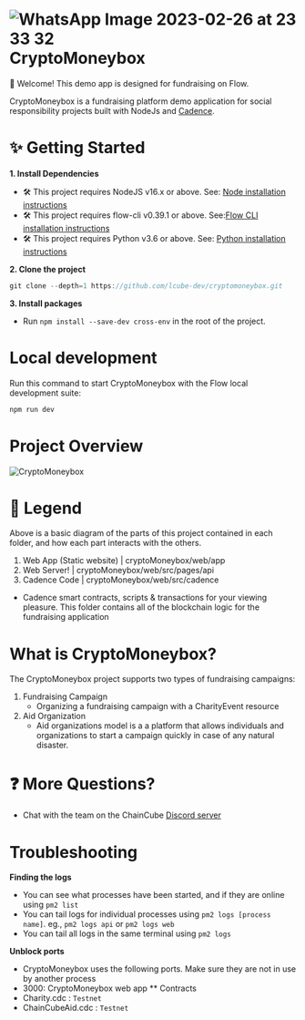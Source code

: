  # ![WhatsApp Image 2023-02-26 at 23 33 32](https://user-images.githubusercontent.com/126346134/221435741-22de6e5c-932b-4356-8c06-6aa901bdce34.jpg)  CryptoMoneybox

👋 Welcome! This demo app is designed for fundraising on Flow.

CryptoMoneybox is a fundraising platform  demo application for social responsibility projects built with NodeJs and [Cadence](https://developers.flow.com/cadence).

# ✨ Getting Started

**1. Install Dependencies**

- 🛠 This project requires NodeJS v16.x or above. See: [Node installation instructions](https://nodejs.org/en/)
- 🛠 This project requires flow-cli v0.39.1 or above. See:[Flow CLI installation instructions](https://developers.flow.com/tools/flow-cli)
- 🛠 This project requires Python v3.6 or above. See: [Python installation instructions](https://www.python.org/downloads/)

**2. Clone the project**
```javascript
git clone --depth=1 https://github.com/lcube-dev/cryptomoneybox.git
```
**3. Install packages**
- Run `npm install --save-dev cross-env` in the root of the project.

# Local development
Run this command to start CryptoMoneybox with the Flow local development suite:

```javascript 
npm run dev
```

# Project Overview

![CryptoMoneybox](https://user-images.githubusercontent.com/126346134/221440383-991392f4-cfdd-44bd-b569-a8c758b5397a.png)

# 🔎 Legend

Above is a basic diagram of the parts of this project contained in each folder, and how each part interacts with the others.

1. Web App (Static website) | cryptoMoneybox/web/app
2. Web Server! | cryptoMoneybox/web/src/pages/api
3. Cadence Code | cryptoMoneybox/web/src/cadence
- Cadence smart contracts, scripts & transactions for your viewing pleasure. This folder contains all of the blockchain logic for the fundraising application

# What is CryptoMoneybox?
The CryptoMoneybox project supports two types of fundraising campaigns:
1. Fundraising Campaign
    - Organizing a fundraising campaign with a CharityEvent resource
3. Aid Organization
    - Aid organizations model is a a platform that allows individuals and organizations to start a campaign quickly in case of any natural disaster.

# ❓ More Questions?
  - Chat with the team on the ChainCube [Discord server](https://discord.gg/pxEQq5xQph)

# Troubleshooting 
 **Finding the logs**
  - You can see what processes have been started, and if they are online using `pm2 list`
  - You can tail logs for individual processes using `pm2 logs [process name]`. eg., `pm2 logs api` or `pm2 logs web`
  - You can tail all logs in the same terminal using `pm2 logs`

**Unblock ports**
  * CryptoMoneybox uses the following ports. Make sure they are not in use by another process
  * 3000: CryptoMoneybox web app
** Contracts
  * Charity.cdc :   `Testnet` 
  * ChainCubeAid.cdc :    `Testnet`
